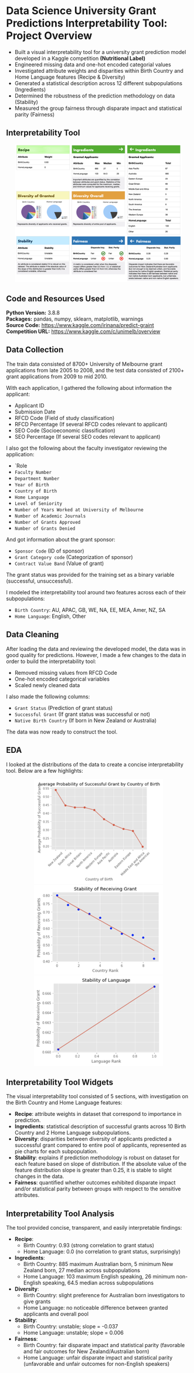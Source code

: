 
# Data Science University Grant Predictions Interpretability Tool: Project Overview

- Built a visual interpretability tool for a university grant prediction model developed in a Kaggle competition **(Nutritional Label)**
- Engineered missing data and one-hot encoded categorial values
- Investigated attribute weights and disparities within Birth Country and Home Language features (Recipe & Diversity)
- Generated a statistical description across 12 different subpopulations (Ingredients)
- Determined the robustness of the prediction methodology on data (Stability)
- Measured the group fairness through disparate impact and statistical parity (Fairness)

## Interpretability Tool
<p align="center"><img alt="Nutritional Label" src="nutritional_label.png" width="90%"></p>


## Code and Resources Used

**Python Version:** 3.8.8\
**Packages:** pandas, numpy, sklearn, matplotlib, warnings\
**Source Code:** https://www.kaggle.com/irinana/predict-graint \
**Competition URL:** https://www.kaggle.com/c/unimelb/overview


## Data Collection

The train data consisted of 8700+ University of Melbourne grant applications from late 2005 to 2008, and
the test data consisted of 2100+ grant applications from 2009 to mid 2010.

With each application, I gathered the following about information the applicant:
- Applicant ID
- Submission Date
- RFCD Code (Field of study classification)
- RFCD Percentage (If several RFCD codes relevant to applicant)
- SEO Code (Socioeconomic classification)
- SEO Percentage (If several SEO codes relevant to applicant)

I also got the following about the faculty investigator reviewing the application:
- `Role
- `Faculty Number`
- `Department Number`
- `Year of Birth`
- `Country of Birth`
- `Home Language`
- `Level of Seniority`
- `Number of Years Worked at University of Melbourne`
- `Number of Academic Journals`
- `Number of Grants Approved`
- `Number of Grants Denied`

And got information about the grant sponsor:
- `Sponsor Code` (ID of sponsor)
- `Grant Category code` (Categorization of sponsor)
- `Contract Value Band` (Value of grant)

The grant status was provided for the training set as a binary variable (successful, unsuccessful).

I modeled the interpretability tool around two features across each of their subpopulations:
- `Birth Country`: AU, APAC, GB, WE, NA, EE, MEA, Amer, NZ, SA
- `Home Language`: English, Other
## Data Cleaning

After loading the data and reviewing the developed model, the data was in good quality for predictions.
However, I made a few changes to the data in order to build the interpretability tool:
- Removed missing values from RFCD Code
- One-hot encoded categorical variables
- Scaled newly cleaned data

I also made the following columns:
- `Grant Status` (Prediction of grant status)
- `Successful Grant` (If grant status was successful or not)
- `Native Birth Country` (If born in New Zealand or Australia)

The data was now ready to construct the tool.
## EDA

I looked at the distributions of the data to create a concise interpretability tool.
Below are a few highlights:

<p align="center">
  <img alt="Average Prob of Successful Grant by Birth Country" src="avgprob_successfulgrant_country.png" width="70%">
  <img alt="Stability based on Home Country Distribution" src="stability_country.png" width="70%">
  <img alt="Stability based on Home Language Distribution" src="stability_language.png" width="70%">
</p>

## Interpretability Tool Widgets

The visual interpretability tool consisted of 5 sections, with investigation on the Birth Country and Home Language features:

- **Recipe**: attribute weights in dataset that correspond to importance in prediction.
- **Ingredients**: statistical description of successful grants across 10 Birth Country and 2 Home Language subpopulations.
- **Diversity**: disparities between diversity of applicants predicted a successful grant compared to entire pool of applicants, represented as pie charts for each subpopulation.
- **Stability**: explains if prediction methodology is robust on dataset for each feature based on slope of distribution. If the absolute value of the feature distribution slope is greater than 0.25, it is stable to slight changes in the data.
- **Fairness**: quantified whether outcomes exhibited disparate impact and/or statistical parity between groups with respect to the sensitive attributes.

## Interpretability Tool Analysis

The tool provided concise, transparent, and easily interpretable findings:
- **Recipe**:
    - Birth Country: 0.93 (strong correlation to grant status)
    - Home Language: 0.0 (no correlation to grant status, surprisingly)
- **Ingredients**:
    - Birth Country: 885 maximum Australian born, 5 minimum New Zealand born, 27 median across subpopulations
    - Home Language: 103 maximum English speaking, 26 minimum non-English speaking, 64.5 median across subpopulations
- **Diversity**:
    - Birth Country: slight preference for Australian born investigators to give grants
    - Home Language: no noticeable difference between granted applicants and overall pool
- **Stability**:
    - Birth Country: unstable; slope = -0.037
    - Home Language: unstable; slope = 0.006
- **Fairness**:
    - Birth Country: fair disparate impact and statistical parity (favorable and fair outcomes for New Zealand/Australian born)
    - Home Language: unfair disparate impact and statistical parity (unfavorable and unfair outcomes for non-English speakers)
